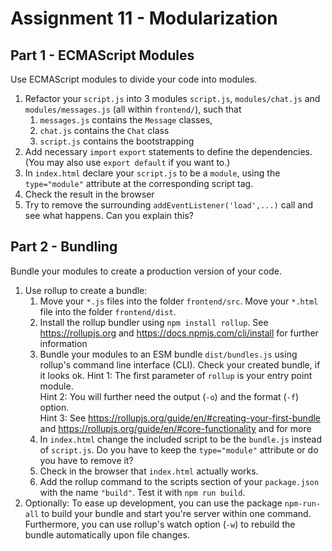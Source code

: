# Assignment 11 - Modularization

## Part 1 - ECMAScript Modules
Use ECMAScript modules to divide your code into modules.

1. Refactor your `script.js` into 3 modules `script.js`, `modules/chat.js` and `modules/messages.js` (all within 
`frontend/`), such that
    1. `messages.js` contains the `Message` classes, 
    2. `chat.js` contains the `Chat` class
    3. `script.js` contains the bootstrapping
2. Add necessary `import` `export` statements to define the dependencies. (You may also use `export default` if you want 
to.)
3. In `index.html` declare your `script.js` to be a `module`, using the `type="module"` attribute at the 
corresponding script tag. 
4. Check the result in the browser
5. Try to remove the surrounding `addEventListener('load',...)` call and see what happens. Can you explain this?
 

## Part 2 - Bundling
Bundle your modules to create a production version of your code.

1. Use rollup to create a bundle:
    1. Move your `*.js` files into the folder `frontend/src`.
       Move your `*.html` file into the folder `frontend/dist`.
    2. Install the rollup bundler using `npm install rollup`. See https://rollupjs.org and 
    https://docs.npmjs.com/cli/install for further information
    3. Bundle your modules to an ESM bundle `dist/bundles.js` using rollup's command line interface (CLI).  Check your 
    created bundle, if it looks ok.
    Hint 1: The first parameter of `rollup` is your entry point module.  
    Hint 2: You will further need the output (`-o`) and the format (`-f`) option.  
    Hint 3: See https://rollupjs.org/guide/en/#creating-your-first-bundle and 
    https://rollupjs.org/guide/en/#core-functionality and  for more
    4. In `index.html` change the included script to be the `bundle.js` instead of `script.js`. Do you have to keep the 
    `type="module"` attribute or do you have to remove it?
    5. Check in the browser that `index.html` actually works.
    6. Add the rollup command to the scripts section of your `package.json` with the name `"build"`. Test it with 
    `npm run build`.
2. Optionally: To ease up development, you can use the package `npm-run-all` to build your bundle and start you're 
server within one command. Furthermore, you can use rollup's watch option (`-w`) to rebuild the bundle automatically 
upon file changes.
